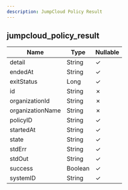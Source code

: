 ```yaml
---
description: JumpCloud Policy Result
---
```

jumpcloud_policy_result
-----------------------

| **Name**         | **Type** | **Nullable** |
| ---------------- | -------- | ------------ |
| detail           | String   | &check;      |
| endedAt          | String   | &check;      |
| exitStatus       | Long     | &check;      |
| id               | String   | &cross;      |
| organizationId   | String   | &cross;      |
| organizationName | String   | &cross;      |
| policyID         | String   | &check;      |
| startedAt        | String   | &check;      |
| state            | String   | &check;      |
| stdErr           | String   | &check;      |
| stdOut           | String   | &check;      |
| success          | Boolean  | &check;      |
| systemID         | String   | &check;      |

